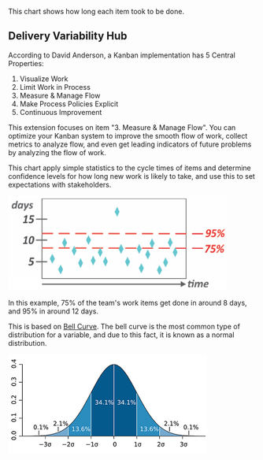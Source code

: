 This chart shows how long each item took to be done.

## Delivery Variability Hub

According to David Anderson, a Kanban implementation has 5 Central Properties:

1. Visualize Work
2. Limit Work in Process
3. Measure & Manage Flow
4. Make Process Policies Explicit
5. Continuous Improvement

This extension focuses on item "3. Measure & Manage Flow". 
You can optimize your Kanban system to improve the smooth flow of work, collect metrics to analyze flow, and even get leading indicators of future problems by analyzing the flow of work.

 This chart apply simple statistics to the cycle times of items and determine confidence levels for how long new work is likely to take, and use this to set expectations with stakeholders.

![CT_Confidence](img/Metrics-CTConfidenceLevels_0.png)

In this example, 75% of the team's work items get done in around 8 days, and 95% in around 12 days.

This is based on [Bell Curve](http://www.investopedia.com/terms/b/bell-curve.asp#ixzz4MFdbietB). The bell curve is the most common type of distribution for a variable, and due to this fact, it is known as a normal distribution.

![Bell Curve](img/Standard_deviation_diagram.svg.png)


	